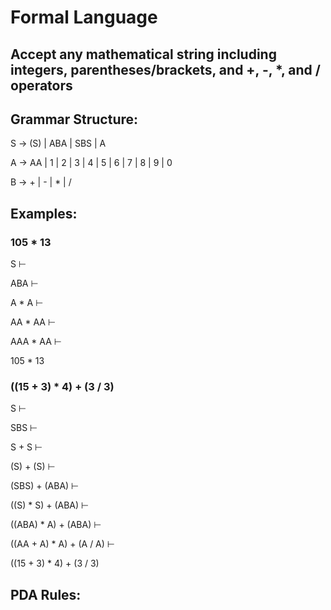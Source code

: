 # Formal Language
## Accept any mathematical string including integers, parentheses/brackets, and +, -, *, and / operators

## Grammar Structure:

S -> (S) | ABA | SBS | A

A -> AA | 1 | 2 | 3 | 4 | 5 | 6 | 7 | 8 | 9 | 0

B -> + | - | * | /

## Examples: 

### 105 * 13

S ⊢

ABA ⊢

A * A ⊢

AA * AA ⊢

AAA * AA ⊢

105 * 13

### ((15 + 3) * 4) + (3 / 3)

S ⊢

SBS ⊢

S + S ⊢

(S) + (S) ⊢

(SBS) + (ABA) ⊢

((S) * S) + (ABA) ⊢

((ABA) * A) + (ABA) ⊢

((AA + A) * A) + (A / A) ⊢

((15 + 3) * 4) + (3 / 3)

## PDA Rules:
